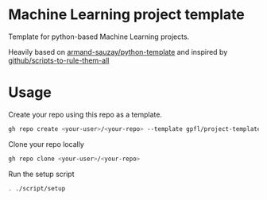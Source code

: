 # Machine Learning project template

Template for python-based Machine Learning projects.

Heavily based on [armand-sauzay/python-template](https://github.com/armand-sauzay/python-template) and inspired by [github/scripts-to-rule-them-all](https://github.com/github/scripts-to-rule-them-all)

# Usage

Create your repo using this repo as a template.
```bash
gh repo create <your-user>/<your-repo> --template gpfl/project-template
```

Clone your repo locally
```bash
gh repo clone <your-user>/<your-repo>
```

Run the setup script
```bash
. ./script/setup
```
